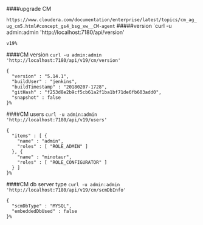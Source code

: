 ####upgrade CM

`https://www.cloudera.com/documentation/enterprise/latest/topics/cm_ag_ug_cm5.html#concept_gs4_bsg_xw__CM-agent`
#####version
`curl -u admin:admin 'http://localhost:7180/api/version' 
```aidl
v19% 
````
####CM version
`curl -u admin:admin 'http://localhost:7180/api/v19/cm/version'`

```aidl
{
  "version" : "5.14.1",
  "buildUser" : "jenkins",
  "buildTimestamp" : "20180207-1728",
  "gitHash" : "f253d8e2b9cf5cb61a2f1ba1bf71de6fb603add0",
  "snapshot" : false
}% 
```
####CM users
`curl -u admin:admin 'http://localhost:7180/api/v19/users'`
```aidl
{
  "items" : [ {
    "name" : "admin",
    "roles" : [ "ROLE_ADMIN" ]
  }, {
    "name" : "minotaur",
    "roles" : [ "ROLE_CONFIGURATOR" ]
  } ]
}%
```
####CM db server type
`curl -u admin:admin 'http://localhost:7180/api/v19/cm/scmDbInfo'`
```aidl
{
  "scmDbType" : "MYSQL",
  "embeddedDbUsed" : false
}%
```